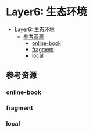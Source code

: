 # Layer6: 生态环境

<!--ts-->
* [Layer6: 生态环境](#layer6-生态环境)
   * [参考资源](#参考资源)
      * [online-book](#online-book)
      * [fragment](#fragment)
      * [local](#local)

<!-- Created by https://github.com/ekalinin/github-markdown-toc -->
<!-- Added by: runner, at: Sat Sep  3 08:57:06 UTC 2022 -->

<!--te-->

## 参考资源

### online-book

### fragment

### local
